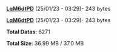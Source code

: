 [**LqM6dtPD**](/data/LqM6dtPD.txt) (25/01/23 - 03:29)- 243 bytes

[**LqM6dtPD**](/data/LqM6dtPD.txt) (25/01/23 - 03:29)- 243 bytes

**Total Datas**: 6271

**Total Size**: 36.99 MB / 37.0 MB
